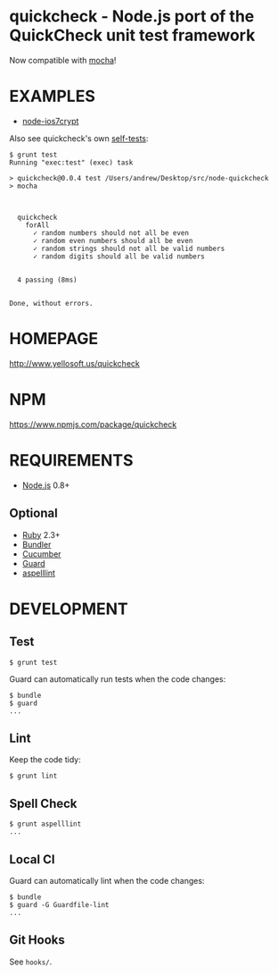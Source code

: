 # quickcheck - Node.js port of the QuickCheck unit test framework

Now compatible with [mocha](http://visionmedia.github.io/mocha/)!

# EXAMPLES

* [node-ios7crypt](https://github.com/mcandre/node-ios7crypt/blob/master/test/test.js)

Also see quickcheck's own [self-tests](https://github.com/mcandre/node-quickcheck/blob/master/test/test.js):

```
$ grunt test
Running "exec:test" (exec) task

> quickcheck@0.0.4 test /Users/andrew/Desktop/src/node-quickcheck
> mocha



  quickcheck
    forAll
      ✓ random numbers should not all be even
      ✓ random even numbers should all be even
      ✓ random strings should not all be valid numbers
      ✓ random digits should all be valid numbers


  4 passing (8ms)


Done, without errors.
```

# HOMEPAGE

http://www.yellosoft.us/quickcheck

# NPM

https://www.npmjs.com/package/quickcheck

# REQUIREMENTS

* [Node.js](http://nodejs.org/) 0.8+

## Optional

* [Ruby](https://www.ruby-lang.org/) 2.3+
* [Bundler](http://bundler.io/)
* [Cucumber](http://cukes.info/)
* [Guard](http://guardgem.org/)
* [aspelllint](https://github.com/mcandre/aspelllint)

# DEVELOPMENT

## Test

```
$ grunt test
```

Guard can automatically run tests when the code changes:

```
$ bundle
$ guard
...
```

## Lint

Keep the code tidy:

```
$ grunt lint
```

## Spell Check

```
$ grunt aspelllint
...
```

## Local CI

Guard can automatically lint when the code changes:

```
$ bundle
$ guard -G Guardfile-lint
...
```

## Git Hooks

See `hooks/`.
